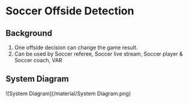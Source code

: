 # Soccer Offside Detection

## Background
1. One offside decision can change the game result.
2. Can be used by Soccer referee, Soccer live stream, Soccer player & Soccer coach, VAR

## System Diagram
![System Diagram](/material/System Diagram.png)




